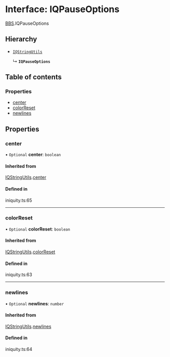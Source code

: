 # Interface: IQPauseOptions

[BBS](../modules/BBS.md).IQPauseOptions

## Hierarchy

- [`IQStringUtils`](BBS.IQStringUtils.md)

  ↳ **`IQPauseOptions`**

## Table of contents

### Properties

- [center](BBS.IQPauseOptions.md#center)
- [colorReset](BBS.IQPauseOptions.md#colorreset)
- [newlines](BBS.IQPauseOptions.md#newlines)

## Properties

### center

• `Optional` **center**: `boolean`

#### Inherited from

[IQStringUtils](BBS.IQStringUtils.md).[center](BBS.IQStringUtils.md#center)

#### Defined in

iniquity.ts:65

___

### colorReset

• `Optional` **colorReset**: `boolean`

#### Inherited from

[IQStringUtils](BBS.IQStringUtils.md).[colorReset](BBS.IQStringUtils.md#colorreset)

#### Defined in

iniquity.ts:63

___

### newlines

• `Optional` **newlines**: `number`

#### Inherited from

[IQStringUtils](BBS.IQStringUtils.md).[newlines](BBS.IQStringUtils.md#newlines)

#### Defined in

iniquity.ts:64
